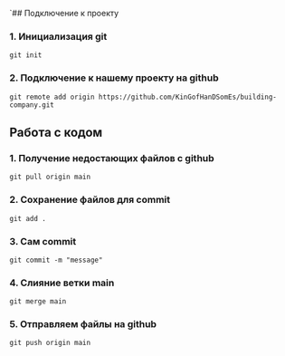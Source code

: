 `## Подключение к проекту
### 1. Инициализация git
```
git init
```
### 2. Подключение к нашему проекту на github
```
git remote add origin https://github.com/KinGofHanDSomEs/building-company.git
```
## Работа с кодом
### 1. Получение недостающих файлов с github
```
git pull origin main
```
### 2. Сохранение файлов для commit 
```
git add .
```
### 3. Сам commit
```
git commit -m "message"
```
### 4. Слияние ветки main
```
git merge main
```
### 5. Отправляем файлы на github
```
git push origin main
```
